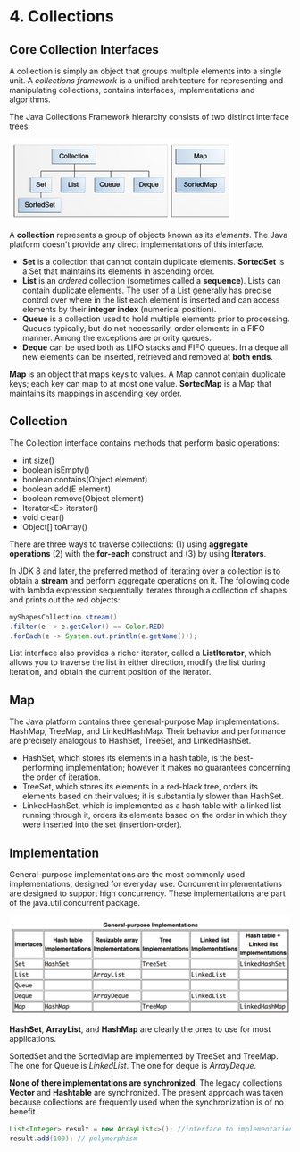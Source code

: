 # 4. Collections

## Core Collection Interfaces

A collection is simply an object that groups multiple elements into a single unit. A _collections framework_ is a unified architecture for representing and manipulating collections, contains interfaces, implementations and algorithms.

The Java Collections Framework hierarchy consists of two distinct interface trees:

![The core collection interfaces.](../.gitbook/assets/colls-coreinterfaces.gif)

A **collection** represents a group of objects known as its _elements_. The Java platform doesn't provide any direct implementations of this interface.

* **Set** is a collection that cannot contain duplicate elements. **SortedSet** is a Set that maintains its elements in ascending order.
* **List** is an _ordered_ collection \(sometimes called a **sequence**\). Lists can contain duplicate elements. The user of a List generally has precise control over where in the list each element is inserted and can access elements by their **integer index** \(numerical position\).
* **Queue** is a collection used to hold multiple elements prior to processing. Queues typically, but do not necessarily, order elements in a FIFO manner. Among the exceptions are priority queues.
* **Deque** can be used both as LIFO stacks and FIFO queues. In a deque all new elements can be inserted, retrieved and removed at **both ends**. 

**Map** is an object that maps keys to values. A Map cannot contain duplicate keys; each key can map to at most one value. **SortedMap** is a Map that maintains its mappings in ascending key order.

## Collection

The Collection interface contains methods that perform basic operations:

* int size\(\)
* boolean isEmpty\(\)
* boolean contains\(Object element\)
* boolean add\(E element\)
* boolean remove\(Object element\)
* Iterator&lt;E&gt; iterator\(\)
* void clear\(\)
* Object\[\] toArray\(\)

There are three ways to traverse collections: \(1\) using **aggregate operations** \(2\) with the **for-each** construct and \(3\) by using **Iterators**.

In JDK 8 and later, the preferred method of iterating over a collection is to obtain a **stream** and perform aggregate operations on it. The following code with lambda expression sequentially iterates through a collection of shapes and prints out the red objects:

```java
myShapesCollection.stream()
.filter(e -> e.getColor() == Color.RED)
.forEach(e -> System.out.println(e.getName()));
```

List interface also provides a richer iterator, called a **ListIterator**, which allows you to traverse the list in either direction, modify the list during iteration, and obtain the current position of the iterator.

## Map

The Java platform contains three general-purpose Map implementations: HashMap, TreeMap, and LinkedHashMap. Their behavior and performance are precisely analogous to HashSet, TreeSet, and LinkedHashSet.

* HashSet, which stores its elements in a hash table, is the best-performing implementation; however it makes no guarantees concerning the order of iteration.
* TreeSet, which stores its elements in a red-black tree, orders its elements based on their values; it is substantially slower than HashSet.
* LinkedHashSet, which is implemented as a hash table with a linked list running through it, orders its elements based on the order in which they were inserted into the set \(insertion-order\).

## Implementation

General-purpose implementations are the most commonly used implementations, designed for everyday use. Concurrent implementations are designed to support high concurrency. These implementations are part of the java.util.concurrent package.

![](../.gitbook/assets/screen-shot-2018-05-29-at-16.37.48.png)

**HashSet**, **ArrayList**, and **HashMap** are clearly the ones to use for most applications.

SortedSet and the SortedMap are implemented by TreeSet and TreeMap. The one for Queue is _LinkedList_. The one for deque is _ArrayDeque_.

**None of there implementations are synchronized**. The legacy collections **Vector** and **Hashtable** are synchronized. The present approach was taken because collections are frequently used when the synchronization is of no benefit.

```java
List<Integer> result = new ArrayList<>(); //interface to implementation
result.add(100); // polymorphism
```



